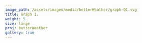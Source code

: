 ```yaml
---
image_path: /assets/images/media/betterWeather/graph-01.svg
title: Graph 1.
weight: 5
size: large
proj: betterWeather
gallery: true
---
```

